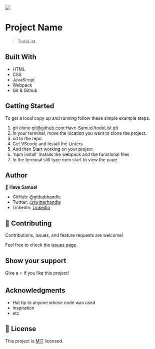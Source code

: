 ![](https://img.shields.io/badge/Microverse-blueviolet)

# Project Name

> TodoList.

## Built With

- HTML
- CSS
- JavaScript
- Webpack
- Git & Github

## Getting Started

To get a local copy up and running follow these simple example steps.

1. git clone git@github.com:Have-Samuel/todoList.git
2. In your terminal, move the location you want to clone the project.
3. cd to the repo.
4. Get VScode and Install the Linters
5. And then Start working on your project
6. 'npm install' installs the webpack and the functional files 
7. In the terminal still type npm start to view the page

## Author

👤 **Have Samuel**

- GitHub: [@githubhandle](https://github.com/Have-Samuel)
- Twitter: [@twitterhandle](https://twitter.com/home)
- LinkedIn: [LinkedIn](https://www.linkedin.com/feed)

## 🤝 Contributing

Contributions, issues, and feature requests are welcome!

Feel free to check the [issues page](../../issues/).

## Show your support

Give a ⭐️ if you like this project!

## Acknowledgments

- Hat tip to anyone whose code was used
- Inspiration
- etc

## 📝 License

This project is [MIT](./MIT.md) licensed.

